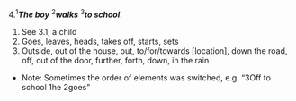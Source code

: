 4.<sup>1</sup>***The boy*** <sup>2</sup>***walks*** <sup>3</sup>***to school***. 
1. See 3.1, a child
2. Goes, leaves, heads, takes off, starts, sets
3. Outside, out of the house, out, to/for/towards [location], down the road, off, out of the door, further, forth, down, in the rain

- Note: Sometimes the order of elements was switched, e.g. “3Off to school 1he 2goes” 
